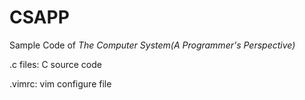# CSAPP
Sample Code of  *The Computer System(A Programmer's Perspective)*

.c files: C source code

.vimrc: vim configure file